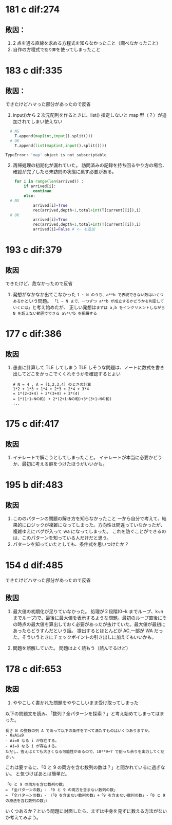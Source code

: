 # 181 c dif:274

## 敗因：

1. 2 点を通る直線を求める方程式を知らなかったこと（調べなかったこと）
2. 自作の方程式で`割り算`を使ってしまったこと

# 183 c dif:335

## 敗因：

できたけどハマった部分があったので反省

1. input()から 2 次元配列を作るときに、list() 指定しないと map 型（？）が追加されてしまい使えない

```python
  # NG
    T.append(map(int,input().split()))
  # OK
    T.append(list(map(int,input().split())))
```

```sh
TypeError: 'map' object is not subscriptable
```

2. 再帰処理の初期化が漏れていた。
   訪問済みの記録を持ち回るやり方の場合、確認が完了したら未訪問の状態に戻す必要がある。

```python
    for i in range(len(arrived)) :
        if arrived[i]:
            continue
        else:
  # NG
            arrived[i]=True
            rec(arrived,depth+1,total+int(T[current][i]),i)
  # OK
            arrived[i]=True
            rec(arrived,depth+1,total+int(T[current][i]),i)
            arrived[i]=False # <- を追加
```

# 193 c dif:379

## 敗因

できたけど、危なかったので反省

1. 発想がなかなか出てこなかった
   `1 ~ N のうち、a**b で表現できない数はいくつあるか`という問題。
   `「1 ~ N まで、一つずつ a**b が成立するかどうかを判定していくには」`と考え始めたが、
   正しい発想は`まずは a,b をインクリメントしながら N を超えない範囲でできる a\*\*b を網羅する`

# 177 c dif:386

## 敗因

1. 愚直に計算して TLE してしまう
   TLE しそうな問題は、ノートに数式を書き出してどこをかっこでくくれそうかを確認するとよい

   ```
   # N = 4 , A = [1,2,3,4] のときの計算
   1*2 + 1*3 + 1*4 + 2*3 + 2*4 + 3*4
   = 1*(2+3+4) + 2*(3+4) + 3*(4)
   = 1*(1+1~Nの和) + 2*(2+1~Nの和)+3*(3+1~Nの和)
   ...

   ```

# 175 c dif:417

## 敗因

1. イテレートで解こうとしてしまったこと。
   イテレートが本当に必要かどうか、最初に考える癖をつけたほうがいいかも。

# 195 b dif:483

## 敗因

1. こののパターンの問題の解き方を知らなかったこと
   一から自分で考えて、結果的にロジックが複雑になってしまった。方向性は間違っていなかったが、複雑ゆえにバグが入って wa になってしまった。
   これを防ぐことができるのは、このパターンを知っている人だけだと思う。
2. パターンを知っていたとしても、条件式を思いつけたか？

# 154 d dif:485

できたけどハマった部分があったので反省

## 敗因

1. 最大値の初期化が足りていなかった。
   処理が２段階(0~k までループ、k~n までループ)で、最後に最大値を表示するような問題。最初のループ直後にその時点の最大値を算出しておく必要があったが抜けていた。最大値が最初にあったらどうすんだという話。
   提出するとほとんどが AC,一部が WA だった。そういうときにチェックポイントの引き出しに加えてもいいかも。

2. 問題を誤解していた。
   問題はよく読もう（読んでるけど）

# 178 c dif:653

## 敗因

1. ややこしく書かれた問題をややこしいまま受け取ってしまった

以下の問題文を読み、「数列？全パターンを探索？」と考え始めてしまってはまった。

```
長さ N の整数の列 A であって以下の条件をすべて満たすものはいくつありますか。
- 0≤Ai≤9
- Ai=0 なる i が存在する。
- Ai=9 なる i が存在する。
ただし、答えはとても大きくなる可能性があるので、10**9+7 で割った余りを出力してください。
```

これは要するに、「0 と 9 の両方を含む数列の数は？」と聞かれているに過ぎない。
と気づけばあとは簡単だ。

```
「0 と 9 の両方を含む数列の数」
= 「全パターンの数」- 「0 と 9 の両方を含まない数列の数」
= 「全パターンの数」- （「0 を含まない数列の数」+「9 を含まない数列の数」-「0 と 9 の療法を含む数列の数」）
```

いくつあるか？という問題に対面したら、まずは中身を見ずに数える方法がないか考えてみよう。
